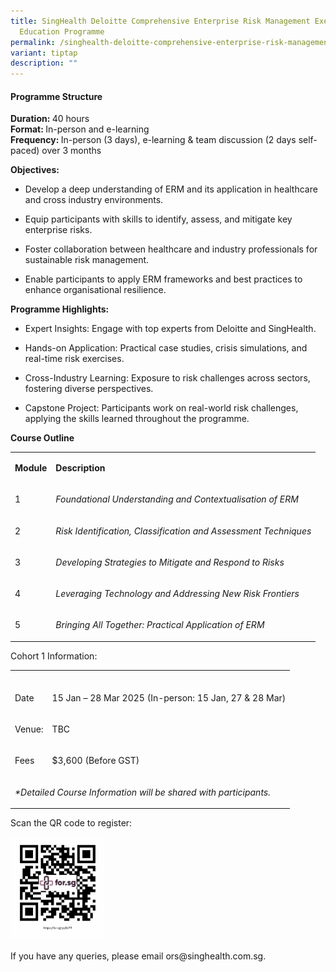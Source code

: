 ```yaml
---
title: SingHealth Deloitte Comprehensive Enterprise Risk Management Executive
  Education Programme
permalink: /singhealth-deloitte-comprehensive-enterprise-risk-management-executive-education-programme/
variant: tiptap
description: ""
---
```

<h4><strong>Programme Structure</strong></h4>
<p><strong>Duration: </strong>40 hours
<br><strong>Format: </strong>In-person and e-learning
<br><strong>Frequency: </strong>In-person (3 days), e-learning &amp; team
discussion (2 days self-paced) over 3 months
<br>
</p>
<p><strong>Objectives:</strong>
</p>
<ul data-tight="true" class="tight">
<li>
<p>Develop a deep understanding of ERM and its application in healthcare
and cross industry environments.</p>
</li>
<li>
<p>Equip participants with skills to identify, assess, and mitigate key enterprise
risks.</p>
</li>
<li>
<p>Foster collaboration between healthcare and industry professionals for
sustainable risk management.</p>
</li>
<li>
<p>Enable participants to apply ERM frameworks and best practices to enhance
organisational resilience.</p>
</li>
</ul>
<p></p>
<p><strong>Programme Highlights:<br></strong>
</p>
<ul data-tight="true" class="tight">
<li>
<p>Expert Insights: Engage with top experts from Deloitte and SingHealth.</p>
</li>
<li>
<p>Hands-on Application: Practical case studies, crisis simulations, and
real-time risk exercises.</p>
</li>
<li>
<p>Cross-Industry Learning: Exposure to risk challenges across sectors, fostering
diverse perspectives.</p>
</li>
<li>
<p>Capstone Project: Participants work on real-world risk challenges, applying
the skills learned throughout the programme.</p>
<p></p>
</li>
</ul>
<p><strong>Course Outline</strong>
</p>
<table style="minWidth: 50px">
<colgroup>
<col>
<col>
</colgroup>
<tbody>
<tr>
<td rowspan="1" colspan="1">
<p><strong>Module</strong>
</p>
</td>
<td rowspan="1" colspan="1">
<p><strong>Description</strong>
</p>
</td>
</tr>
<tr>
<td rowspan="1" colspan="1">
<p>1</p>
</td>
<td rowspan="1" colspan="1">
<p><em>Foundational Understanding and Contextualisation of ERM</em>
</p>
</td>
</tr>
<tr>
<td rowspan="1" colspan="1">
<p>2</p>
</td>
<td rowspan="1" colspan="1">
<p><em>Risk Identification, Classification and Assessment Techniques</em>
</p>
</td>
</tr>
<tr>
<td rowspan="1" colspan="1">
<p>3</p>
</td>
<td rowspan="1" colspan="1">
<p><em>Developing Strategies to Mitigate and Respond to Risks</em>
</p>
</td>
</tr>
<tr>
<td rowspan="1" colspan="1">
<p>4</p>
</td>
<td rowspan="1" colspan="1">
<p><em>Leveraging Technology and Addressing New Risk Frontiers</em>
</p>
</td>
</tr>
<tr>
<td rowspan="1" colspan="1">
<p>5</p>
</td>
<td rowspan="1" colspan="1">
<p><em>Bringing All Together: Practical Application of ERM</em>
</p>
</td>
</tr>
</tbody>
</table>
<p></p>
<p>Cohort 1 Information:</p>
<table style="minWidth: 50px">
<colgroup>
<col>
<col>
</colgroup>
<tbody>
<tr>
<td rowspan="1" colspan="1">
<p></p>
</td>
<td rowspan="1" colspan="1">
<p></p>
</td>
</tr>
<tr>
<td rowspan="1" colspan="1">
<p>Date</p>
</td>
<td rowspan="1" colspan="1">
<p>15 Jan – 28 Mar 2025 (In-person: 15 Jan, 27 &amp; 28 Mar)</p>
</td>
</tr>
<tr>
<td rowspan="1" colspan="1">
<p>Venue:</p>
</td>
<td rowspan="1" colspan="1">
<p>TBC</p>
</td>
</tr>
<tr>
<td rowspan="1" colspan="1">
<p>Fees</p>
</td>
<td rowspan="1" colspan="1">
<p>$3,600 (Before GST)</p>
</td>
</tr>
<tr>
<td rowspan="1" colspan="2">
<p><em>*Detailed Course Information will be shared with participants.</em>
</p>
</td>
</tr>
</tbody>
</table>
<p></p>
<p>Scan the QR code to register:</p>
<div class="isomer-image-wrapper">
<img style="width: 30%;" height="auto" width="100%" alt="" src="/images/singhealthdeloitteermreg.png">
</div>
<p>If you have any queries, please email ors@singhealth.com.sg.</p>